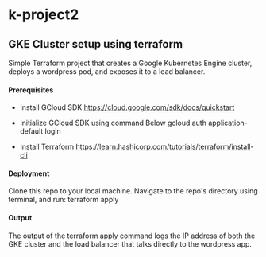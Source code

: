 # k-project2

GKE Cluster setup using terraform
------------

Simple Terraform project that creates a Google Kubernetes Engine cluster, deploys a wordpress pod, and exposes it to a load balancer.

#### Prerequisites

* Install GCloud SDK
  https://cloud.google.com/sdk/docs/quickstart

* Initialize GCloud SDK using command Below
  gcloud auth application-default login

* Install Terraform
  https://learn.hashicorp.com/tutorials/terraform/install-cli

#### Deployment

Clone this repo to your local machine.
Navigate to the repo's directory using terminal, and run:
    terraform apply

#### Output

The output of the terraform apply command logs the IP address of both the GKE cluster and the load balancer that talks directly to the wordpress app.
